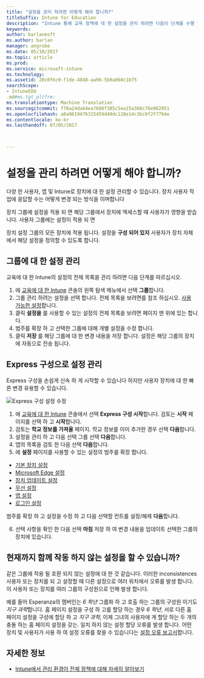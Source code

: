 ```yaml
---
title: "설정을 관리 하려면 어떻게 해야 합니까?"
titleSuffix: Intune for Education
description: "Intune 통해 교육 정책에 대 한 설정을 관리 하려면 다음이 단계를 수행 합니다."
keywords: 
author: barlanmsft
ms.author: barlan
manager: angrobe
ms.date: 05/10/2017
ms.topic: article
ms.prod: 
ms.service: microsoft-intune
ms.technology: 
ms.assetid: 20c0f6c9-f1de-4048-aa96-5b0a068c1b75
searchScope:
- IntuneEDU
.md#ms.tgt_pltfrm: 
ms.translationtype: Machine Translation
ms.sourcegitcommit: f76a24da64ea7688f385c5ea15a368c76e982951
ms.openlocfilehash: a8a9619476315459d49dc128e14c3bc0f2f7794e
ms.contentlocale: ko-kr
ms.lasthandoff: 07/05/2017



---
```


# <a name="how-do-i-manage-settings"></a>설정을 관리 하려면 어떻게 해야 합니까?

다양 한 사용자, 앱 및 Intune로 장치에 대 한 설정 관리할 수 있습니다. 장치 사용자 작업에 응답할 수는 어떻게 변경 되는 방식을 이며합니다

장치 그룹에 설정을 적용 되 면 해당 그룹에서 장치에 액세스할 때 사용자가 영향을 받습니다. 사용자 그룹에는 설정이 적용 되 면

장치 설정 그룹의 모든 장치에 적용 됩니다. 설정을 **구성 되어 있지** 사용자가 장치 자체에서 해당 설정을 정의할 수 있도록 합니다.

## <a name="manage-settings-for-groups"></a>그룹에 대 한 설정 관리

교육에 대 한 Intune의 설정의 전체 목록을 관리 하려면 다음 단계를 따르십시오.
1. 에 [교육에 대 한 Intune](https://intuneeducation.portal.azure.com) 콘솔의 왼쪽 탐색 메뉴에서 선택 **그룹**합니다.
2. 그룹 관리 하려는 설정을 선택 합니다. 전체 목록을 보려면를 참조 하십시오. [사용 가능한 설정](what-are-settings.md)합니다.
3. 클릭 **설정을** 를 사용할 수 있는 설정의 전체 목록을 보려면 페이지 맨 위에 있는 합니다.
4. 범주를 확장 하 고 선택한 그룹에 대해 개별 설정을 수정 합니다.
5. 클릭 **저장** 를 해당 그룹에 대 한 변경 내용을 저장 합니다. 설정은 해당 그룹의 장치에 자동으로 전송 됩니다.

## <a name="manage-settings-with-express-configuration"></a>Express 구성으로 설정 관리

Express 구성을 손쉽게 신속 하 게 시작할 수 있습니다 하지만 사용자 장치에 대 한 빠른 변경 유용할 수 있습니다.

  ![Express 구성 설정 수정](./media/express-config-006-choose-settings.png)

1. 에 [교육에 대 한 Intune](https://intuneeducation.portal.azure.com) 콘솔에서 선택 **Express 구성 시작**합니다. 검토는 **시작** 페이지를 선택 하 고 **시작**합니다.
2. 검토는 **학교 정보를 가져올** 페이지. 학교 정보를 이미 추가한 경우 선택 **다음**합니다.
3. 설정을 관리 하 고 다음 선택 그룹 선택 **다음**합니다.
4. 앱의 목록을 검토 한 다음 선택 **다음**합니다.
5. 에 **설정** 페이지를 사용할 수 있는 설정의 범주를 확장 합니다.
  * [기본 장치 설정](available-settings.md#basic-device-settings)
  * [Microsoft Edge 설정](available-settings.md#microsoft-edge-settings)
  * [장치 업데이트 설정](available-settings.md#device-update-settings)
  * [무선 설정](available-settings.md#wireless-settings)
  * [앱 설정](available-settings.md#app-settings)
  * [로그인 설정](available-settings.md#sign-in-settings)

  범주를 확장 하 고 설정을 수정 하 고 다음 선택할 컨트롤 설정/해제 **다음**합니다.

6. 선택 사항을 확인 한 다음 선택 **마침** 저장 하 여 변경 내용을 업데이트 선택한 그룹의 장치에 있습니다.

## <a name="can-i-ever-have-settings-that-dont-work-together"></a>현재까지 함께 작동 하지 않는 설정을 할 수 있습니까?

같은 그룹에 적용 될 호환 되지 않는 설정에 대 한 것 같습니다. 이러한 inconsistences 사용자 또는 장치를 되 고 설정할 때 다른 설정으로 여러 위치에서 오류를 발생 합니다. 이 사용자 또는 장치를 여러 그룹의 구성원으로 인해 발생 합니다.

예를 들어 Esperanza의 멤버인는 *6 학년* 그룹화 하 고 호출 하는 그룹의 구성원 이기도 *지구 과학*합니다. 홈 페이지 설정을 구성 하 고를 할당 하는 경우 *6 학년*, 서로 다른 홈 페이지 설정을 구성에 할당 하 고 *지구 과학*, 이제 그녀의 사용자에 게 할당 하는 두 개의 충돌 하는 홈 페이지 설정을 갖는. 일치 하지 않는 설정 할당 오류를 발생 합니다. 어떤 장치 및 사용자가 사용 하 여 설정 오류를 찾을 수 있습니다는 [설정 오류 보고서](what-are-reports.md)합니다.

## <a name="find-out-more"></a>자세한 정보

- [Intune에서 관리 환경이 전체 정책에 대해 자세히 알아보기](https://docs.microsoft.com/intune/deploy-use/manage-settings-and-features-on-your-devices-with-microsoft-intune-policies)

